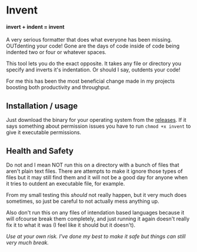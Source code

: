 # Invent

#### **inv**ert + ind**ent** = **invent**

A very serious formatter that does what everyone has been missing. OUTdenting your code!
Gone are the days of code inside of code being indented two or four or whatever spaces. 

This tool lets you do the exact opposite. It takes any file or directory you specify and inverts it's indentation. Or should I say, outdents your code!

For me this has been the most beneficial change made in my projects boosting both productivity and throughput.

## Installation / usage

Just download the binary for your operating system from the [releases](https://gitlab.com/djaruun/invent/-/releases).
If it says something about permission issues you have to run `chmod +x invent` to give it executable permissions.

## Health and Safety

Do not and I mean NOT run this on a directory with a bunch of files that aren't plain text files. There are attempts to make it ignore those types of files but it may still find them and it will not be a good day for anyone when it tries to outdent an executable file, for example.

From my small testing this *should* not really happen, but it very much does sometimes, so just be careful to not actually mess anything up.

Also don't run this on any files of intendation based languages because it will ofcourse break them completely, and just running it again doesn't really fix it to what it was (I feel like it should but it doesn't).

*Use at your own risk. I've done my best to make it safe but things can still very much break.*